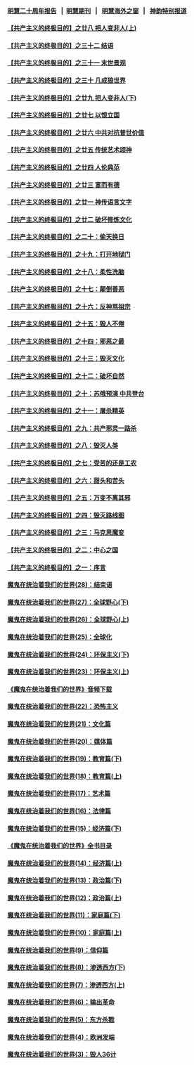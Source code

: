 #### [明慧二十周年报告](https://github.com/gfw-breaker/mh-reports/blob/master/README.md?t=07201201) &nbsp;&nbsp;|&nbsp;&nbsp;[明慧期刊](https://github.com/gfw-breaker/mh-qikan) &nbsp;&nbsp;|&nbsp;&nbsp; [明慧海外之窗](https://github.com/gfw-breaker/mh-news/blob/master/README.md?t=07201201) &nbsp;&nbsp;|&nbsp;&nbsp; [神韵特别报道](https://github.com/gfw-breaker/mh-news/blob/master/shenyun.md?t=07201201) 

#### [【共产主义的终极目的】之廿八 把人变非人(上)](../pages/nsc422/n11340492.md?t=07201201) 

#### [【共产主义的终极目的】之三十二 结语](../pages/nsc422/n11360535.md?t=07201201) 

#### [【共产主义的终极目的】之三十一 末世景观](../pages/nsc422/n11351129.md?t=07201201) 

#### [【共产主义的终极目的】之三十 几成狼世界](../pages/nsc422/n11348280.md?t=07201201) 

#### [【共产主义的终极目的】之廿九 把人变非人(下)](../pages/nsc422/n11344140.md?t=07201201) 

#### [【共产主义的终极目的】之廿七 以恨立国](../pages/nsc422/n11336944.md?t=07201201) 

#### [【共产主义的终极目的】之廿六 中共对抗普世价值](../pages/nsc422/n11324785.md?t=07201201) 

#### [【共产主义的终极目的】之廿五 传统艺术颂神](../pages/nsc422/n11296396.md?t=07201201) 

#### [【共产主义的终极目的】之廿四 人伦典范](../pages/nsc422/n11296397.md?t=07201201) 

#### [【共产主义的终极目的】之廿三 富而有德](../pages/nsc422/n11283598.md?t=07201201) 

#### [【共产主义的终极目的】之廿一 神传语言文字](../pages/nsc422/n11263265.md?t=07201201) 

#### [【共产主义的终极目的】之廿二 破坏修炼文化](../pages/nsc422/n11245728.md?t=07201201) 

#### [【共产主义的终极目的】之二十：偷天换日](../pages/nsc422/n11238846.md?t=07201201) 

#### [【共产主义的终极目的】之十九：打开地狱门](../pages/nsc422/n11206376.md?t=07201201) 

#### [【共产主义的终极目的】之十八：柔性洗脑](../pages/nsc422/n11199994.md?t=07201201) 

#### [【共产主义的终极目的】之十七：颠倒善恶](../pages/nsc422/n11179782.md?t=07201201) 

#### [【共产主义的终极目的】之十六：反神骂祖宗](../pages/nsc422/n11166798.md?t=07201201) 

#### [【共产主义的终极目的】之十五：毁人不倦](../pages/nsc422/n11166792.md?t=07201201) 

#### [【共产主义的终极目的】之十四：邪恶之最](../pages/nsc422/n11150249.md?t=07201201) 

#### [【共产主义的终极目的】之十三：毁灭文化](../pages/nsc422/n11135227.md?t=07201201) 

#### [【共产主义的终极目的】之十二：破坏自然](../pages/nsc422/n11135214.md?t=07201201) 

#### [【共产主义的终极目的】之十：苏俄预演 中共登台](../pages/nsc422/n11118424.md?t=07201201) 

#### [【共产主义的终极目的】之十一：屠杀精英](../pages/nsc422/n11118442.md?t=07201201) 

#### [【共产主义的终极目的】之九：共产邪灵一路杀](../pages/nsc422/n11114139.md?t=07201201) 

#### [【共产主义的终极目的】之八：毁灭人类](../pages/nsc422/n11108503.md?t=07201201) 

#### [【共产主义的终极目的】之七：受苦的还是工农](../pages/nsc422/n11101809.md?t=07201201) 

#### [【共产主义的终极目的】之六：甜头和苦头](../pages/nsc422/n11096971.md?t=07201201) 

#### [【共产主义的终极目的】之五：万变不离其邪](../pages/nsc422/n11091285.md?t=07201201) 

#### [【共产主义的终极目的】之四：毁灭路线图](../pages/nsc422/n11086284.md?t=07201201) 

#### [【共产主义的终极目的】之三：马克思魔变](../pages/nsc422/n11061941.md?t=07201201) 

#### [【共产主义的终极目的】之二：中心之国](../pages/nsc422/n11047728.md?t=07201201) 

#### [【共产主义的终极目的】之一：序言](../pages/nsc422/n11086077.md?t=07201201) 

#### [魔鬼在统治着我们的世界(28)：结束语](../pages/nsc422/n10936246.md?t=07201201) 

#### [魔鬼在统治着我们的世界(27)：全球野心(下)](../pages/nsc422/n10928319.md?t=07201201) 

#### [魔鬼在统治着我们的世界(26)：全球野心(上)](../pages/nsc422/n10900318.md?t=07201201) 

#### [魔鬼在统治着我们的世界(25)：全球化](../pages/nsc422/n10788205.md?t=07201201) 

#### [魔鬼在统治着我们的世界(24)：环保主义(下)](../pages/nsc422/n10695307.md?t=07201201) 

#### [魔鬼在统治着我们的世界(23)：环保主义(上)](../pages/nsc422/n10688613.md?t=07201201) 

#### [《魔鬼在统治着我们的世界》音频下载](../pages/nsc422/n10635553.md?t=07201201) 

#### [魔鬼在统治着我们的世界(22)：恐怖主义](../pages/nsc422/n10614727.md?t=07201201) 

#### [魔鬼在统治着我们的世界(21)：文化篇](../pages/nsc422/n10597706.md?t=07201201) 

#### [魔鬼在统治着我们的世界(20)：媒体篇](../pages/nsc422/n10586579.md?t=07201201) 

#### [魔鬼在统治着我们的世界(19)：教育篇(下)](../pages/nsc422/n10564808.md?t=07201201) 

#### [魔鬼在统治着我们的世界(18)：教育篇(上)](../pages/nsc422/n10526970.md?t=07201201) 

#### [魔鬼在统治着我们的世界(17)：艺术篇](../pages/nsc422/n10499093.md?t=07201201) 

#### [魔鬼在统治着我们的世界(16)：法律篇](../pages/nsc422/n10485969.md?t=07201201) 

#### [魔鬼在统治着我们的世界(15)：经济篇(下)](../pages/nsc422/n10469975.md?t=07201201) 

#### [《魔鬼在统治着我们的世界》全书目录](../pages/nsc422/n10464261.md?t=07201201) 

#### [魔鬼在统治着我们的世界(14)：经济篇(上)](../pages/nsc422/n10457370.md?t=07201201) 

#### [魔鬼在统治着我们的世界(13)：政治篇(下)](../pages/nsc422/n10448270.md?t=07201201) 

#### [魔鬼在统治着我们的世界(12)：政治篇(上)](../pages/nsc422/n10444576.md?t=07201201) 

#### [魔鬼在统治着我们的世界(11)：家庭篇(下)](../pages/nsc422/n10440961.md?t=07201201) 

#### [魔鬼在统治着我们的世界(10)：家庭篇(上)](../pages/nsc422/n10435448.md?t=07201201) 

#### [魔鬼在统治着我们的世界(9)：信仰篇](../pages/nsc422/n10432159.md?t=07201201) 

#### [魔鬼在统治着我们的世界(8)：渗透西方(下)](../pages/nsc422/n10429603.md?t=07201201) 

#### [魔鬼在统治着我们的世界(7)：渗透西方(上)](../pages/nsc422/n10426013.md?t=07201201) 

#### [魔鬼在统治着我们的世界(6)：输出革命](../pages/nsc422/n10421536.md?t=07201201) 

#### [魔鬼在统治着我们的世界(5)：东方杀戮](../pages/nsc422/n10417707.md?t=07201201) 

#### [魔鬼在统治着我们的世界(4)：欧洲发端](../pages/nsc422/n10414890.md?t=07201201) 

#### [魔鬼在统治着我们的世界(3)：毁人36计](../pages/nsc422/n10411583.md?t=07201201) 

